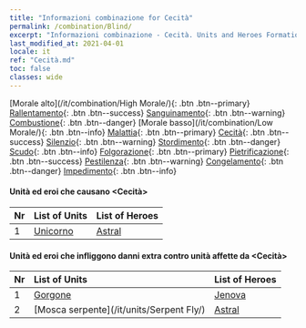```yaml
---
title: "Informazioni combinazione for Cecità"
permalink: /combination/Blind/
excerpt: "Informazioni combinazione - Cecità. Units and Heroes Formation."
last_modified_at: 2021-04-01
locale: it
ref: "Cecità.md"
toc: false
classes: wide
---
```


  [Morale alto](/it/combination/High Morale/){: .btn .btn--primary} [Rallentamento](/it/combination/Slow/){: .btn .btn--success} [Sanguinamento](/it/combination/Bleeding/){: .btn .btn--warning} [Combustione](/it/combination/Burning/){: .btn .btn--danger} [Morale basso](/it/combination/Low Morale/){: .btn .btn--info} [Malattia](/it/combination/Disease/){: .btn .btn--primary} [Cecità](/it/combination/Blind/){: .btn .btn--success} [Silenzio](/it/combination/Silence/){: .btn .btn--warning} [Stordimento](/it/combination/Stun/){: .btn .btn--danger} [Scudo](/it/combination/Shield/){: .btn .btn--info} [Folgorazione](/it/combination/Static/){: .btn .btn--primary} [Pietrificazione](/it/combination/Petrify/){: .btn .btn--success} [Pestilenza](/it/combination/Plague/){: .btn .btn--warning} [Congelamento](/it/combination/Freeze/){: .btn .btn--danger} [Impedimento](/it/combination/Deterrence/){: .btn .btn--info} 


#### Unità ed eroi che causano <Cecità>

  | Nr |  List of Units  | List of Heroes | 
  |:---|:----------------|:---------------| 
  | 1 | [Unicorno](/it/units/Unicorn/) | [Astral](/it/heroes/Astral/) |


#### Unità ed eroi che infliggono danni extra contro unità affette da <Cecità>

  | Nr |  List of Units  | List of Heroes | 
  |:---|:----------------|:---------------| 
  | 1 | [Gorgone](/it/units/Gorgon/) | [Jenova](/it/heroes/Jenova/) |
  | 2 | [Mosca serpente](/it/units/Serpent Fly/) | [Astral](/it/heroes/Astral/) |
